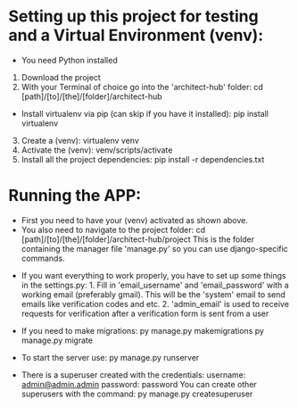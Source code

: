 # Setting up this project for testing and a Virtual Environment (venv):
* You need Python installed
1. Download the project
2. With your Terminal of choice go into the 'architect-hub' folder:
        cd [path]/[to]/[the]/[folder]/architect-hub
-  Install virtualenv via pip (can skip if you have it installed):
        pip install virtualenv
3. Create a (venv):
        virtualenv venv
4. Activate the (venv):
        venv/scripts/activate
5. Install all the project dependencies:
        pip install -r dependencies.txt


# Running the APP:
* First you need to have your (venv) activated as shown above.
* You also need to navigate to the project folder:
        cd [path]/[to]/[the]/[folder]/architect-hub/project
  This is the folder containing the manager file 'manage.py' so you can use django-specific commands.


- If you want everything to work properly, you have to set up some things in the settings.py:
        1. Fill in 'email_username' and 'email_password' with a working email (preferably gmail). This will be the 'system' email to send emails like verification codes and etc.
        2. 'admin_email' is used to receive requests for verification after a verification form is sent from a user


- If you need to make migrations:
        py manage.py makemigrations
        py manage.py migrate

- To start the server use:
        py manage.py runserver



* There is a superuser created with the credentials:
        username:       admin@admin.admin
        password:       password
You can create other superusers with the command:
        py manage.py createsuperuser







